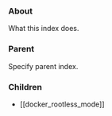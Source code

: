 ### About
What this index does.

### Parent
Specify parent index.

### Children
- [[docker_rootless_mode]]